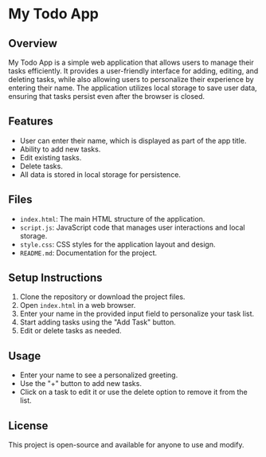 # My Todo App

## Overview
My Todo App is a simple web application that allows users to manage their tasks efficiently. It provides a user-friendly interface for adding, editing, and deleting tasks, while also allowing users to personalize their experience by entering their name. The application utilizes local storage to save user data, ensuring that tasks persist even after the browser is closed.

## Features
- User can enter their name, which is displayed as part of the app title.
- Ability to add new tasks.
- Edit existing tasks.
- Delete tasks.
- All data is stored in local storage for persistence.

## Files
- `index.html`: The main HTML structure of the application.
- `script.js`: JavaScript code that manages user interactions and local storage.
- `style.css`: CSS styles for the application layout and design.
- `README.md`: Documentation for the project.

## Setup Instructions
1. Clone the repository or download the project files.
2. Open `index.html` in a web browser.
3. Enter your name in the provided input field to personalize your task list.
4. Start adding tasks using the "Add Task" button.
5. Edit or delete tasks as needed.

## Usage
- Enter your name to see a personalized greeting.
- Use the "+" button to add new tasks.
- Click on a task to edit it or use the delete option to remove it from the list.

## License
This project is open-source and available for anyone to use and modify.